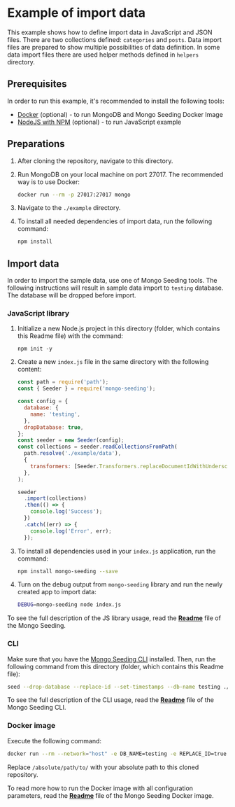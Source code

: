 # Example of import data

This example shows how to define import data in JavaScript and JSON files. There are two collections defined: `categories` and `posts`.
Data import files are prepared to show multiple possibilities of data definition. In some data import files there are used helper methods defined in `helpers` directory.

## Prerequisites

In order to run this example, it's recommended to install the following tools:

- [Docker](https://docker.com) (optional) - to run MongoDB and Mongo Seeding Docker Image
- [NodeJS with NPM](https://nodejs.org) (optional) - to run JavaScript example

## Preparations

1.  After cloning the repository, navigate to this directory.
1.  Run MongoDB on your local machine on port 27017. The recommended way is to use Docker:

    ```bash
    docker run --rm -p 27017:27017 mongo
    ```

1.  Navigate to the `./example` directory.
1.  To install all needed dependencies of import data, run the following command:

    ```bash
    npm install
    ```

## Import data

In order to import the sample data, use one of Mongo Seeding tools. The following instructions will result in sample data import to `testing` database. The database will be dropped before import.

### JavaScript library

1.  Initialize a new Node.js project in this directory (folder, which contains this Readme file) with the command:

    ```
    npm init -y
    ```

1.  Create a new `index.js` file in the same directory with the following content:

    ```javascript
    const path = require('path');
    const { Seeder } = require('mongo-seeding');

    const config = {
      database: {
        name: 'testing',
      },
      dropDatabase: true,
    };
    const seeder = new Seeder(config);
    const collections = seeder.readCollectionsFromPath(
      path.resolve('./example/data'),
      {
        transformers: [Seeder.Transformers.replaceDocumentIdWithUnderscoreId],
      },
    );

    seeder
      .import(collections)
      .then(() => {
        console.log('Success');
      })
      .catch((err) => {
        console.log('Error', err);
      });
    ```

1.  To install all dependencies used in your `index.js` application, run the command:

    ```bash
    npm install mongo-seeding --save
    ```

1.  Turn on the debug output from `mongo-seeding` library and run the newly created app to import data:

    ```bash
    DEBUG=mongo-seeding node index.js
    ```

To see the full description of the JS library usage, read the **[Readme](../../core/README.md)** file of the Mongo Seeding.

### CLI

Make sure that you have the [Mongo Seeding CLI](../../cli) installed. Then, run the following command from this directory (folder, which contains this Readme file):

```bash
seed --drop-database --replace-id --set-timestamps --db-name testing ./example/data
```

To see the full description of the CLI usage, read the **[Readme](../../cli/README.md)** file of the Mongo Seeding CLI.

### Docker image

Execute the following command:

```bash
docker run --rm --network="host" -e DB_NAME=testing -e REPLACE_ID=true SET_TIMESTAMPS=true -e DROP_DATABASE=true -v /absolute/path/to/examples/import-data/example/:/absolute/path/to/examples/import-data/example/ -w /absolute/path/to/examples/import-data/example/data ghcr.io/pkosiec/mongo-seeding
```

Replace `/absolute/path/to/` with your absolute path to this cloned repository.

To read more how to run the Docker image with all configuration parameters, read the **[Readme](../../docker-image/README.md)** file of the Mongo Seeding Docker image.
